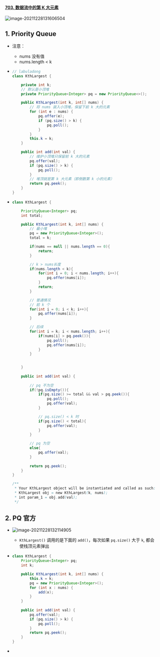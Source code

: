 #### [703. 数据流中的第 K 大元素](https://leetcode-cn.com/problems/kth-largest-element-in-a-stream/)

![image-20211228131606504](https://raw.githubusercontent.com/TWDH/Leetcode-From-Zero/pictures/img/image-20211228131606504.png)

## 1. Priority Queue

- 注意：

  - nums 没有值
  - nums.length < k

- ```java
  // labuladong
  class KthLargest {
  
      private int k;
      // 默认是小顶堆
      private PriorityQueue<Integer> pq = new PriorityQueue<>();
  
      public KthLargest(int k, int[] nums) {
          // 将 nums 装入小顶堆，保留下前 k 大的元素
          for (int e : nums) {
              pq.offer(e);
              if (pq.size() > k) {
                  pq.poll();
              }
          }
          this.k = k;
      }
  
      public int add(int val) {
          // 维护小顶堆只保留前 k 大的元素
          pq.offer(val);
          if (pq.size() > k) {
              pq.poll();
          }
          // 堆顶就是第 k 大元素（即倒数第 k 小的元素）
          return pq.peek();
      }
  }
  ```

- ```java
  class KthLargest {
  
      PriorityQueue<Integer> pq;
      int total;
  
      public KthLargest(int k, int[] nums) {
          // 最小堆
          pq = new PriorityQueue<Integer>();
          total = k;
  
          if(nums == null || nums.length == 0){
              return;
          }
  
          // k > nums长度
          if(nums.length < k){
              for(int i = 0; i < nums.length; i++){
                  pq.offer(nums[i]);
              }
              return;
          }
  
          // 普通情况
          // 前 k 个
          for(int i = 0; i < k; i++){
              pq.offer(nums[i]);
          }
  
          // 后续
          for(int i = k; i < nums.length; i++){
              if(nums[i] > pq.peek()){
                  pq.poll();
                  pq.offer(nums[i]);
              }
          }
  
          
      }
      
      public int add(int val) {
          
          // pq 不为空
          if(!pq.isEmpty()){
              if(pq.size() >= total && val > pq.peek()){
                  pq.poll();
                  pq.offer(val);
              }
  
              // pq.size() < k 时
              if(pq.size() < total){
                  pq.offer(val);
              }
          }
  
          // pq 为空
          else{
              pq.offer(val);
          }
          
          return pq.peek();
      }
  }
  
  /**
   * Your KthLargest object will be instantiated and called as such:
   * KthLargest obj = new KthLargest(k, nums);
   * int param_1 = obj.add(val);
   */
  ```

## 2. PQ 官方

- ![image-20211228132114905](https://raw.githubusercontent.com/TWDH/Leetcode-From-Zero/pictures/img/image-20211228132114905.png)

  - `KthLargest()` 调用的是下面的 `add()`，每次如果 `pq.size()` 大于 `k`, 都会使栈顶元素弹出

- ```java
  class KthLargest {
      PriorityQueue<Integer> pq;
      int k;
  
      public KthLargest(int k, int[] nums) {
          this.k = k;
          pq = new PriorityQueue<Integer>();
          for (int x : nums) {
              add(x);
          }
      }
      
      public int add(int val) {
          pq.offer(val);
          if (pq.size() > k) {
              pq.poll();
          }
          return pq.peek();
      }
  }
  ```

- 